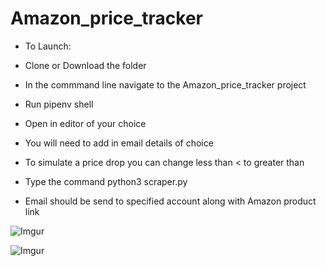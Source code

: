 # Amazon_price_tracker

* To Launch:

* Clone or Download the folder

* In the commmand line navigate to the Amazon_price_tracker project

* Run pipenv shell

* Open in editor of your choice

* You will need to add in email details of choice

* To simulate a price drop you can change less than < to greater than

* Type the command python3 scraper.py

* Email should be send to specified account along with Amazon product link


![Imgur](https://i.imgur.com/SuZL3ZE.png)

![Imgur](https://i.imgur.com/Qu5FDWK.png)
